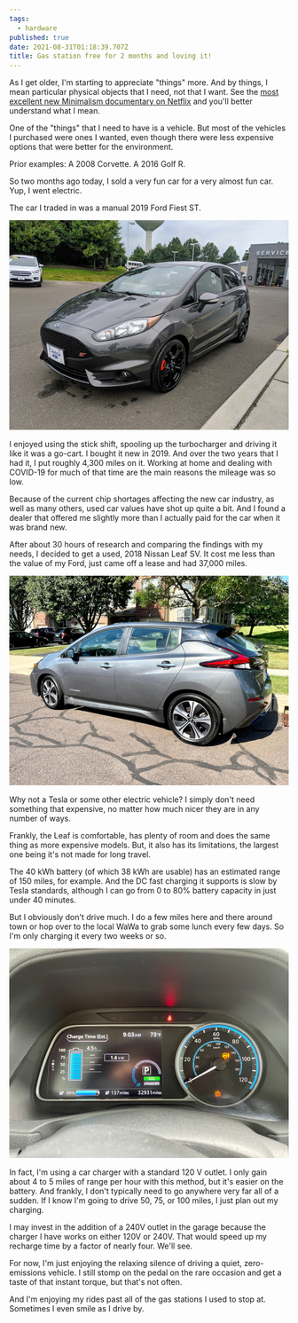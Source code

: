 ```yaml
---
tags:
  - hardware
published: true
date: 2021-08-31T01:18:39.707Z
title: Gas station free for 2 months and loving it!
---
```

As I get older, I'm starting to appreciate "things" more. And by things, I mean particular physical objects that I need, not that I want. See the [most excellent new Minimalism documentary on Netflix](https://www.netflix.com/title/81074662) and you'll better understand what I mean.

One of the "things" that I need to have is a vehicle. But most of the vehicles I purchased were ones I wanted, even though there were less expensive options that were better for the environment. 

Prior examples: A 2008 Corvette. A 2016 Golf R. 

So two months ago today, I sold a very fun car for a very almost fun car. Yup, I went electric.

The car I traded in was a manual 2019 Ford Fiest ST. 

![2019 Ford Fiest ST](../src/images/img_20190617_172743-1-.jpg)

I enjoyed using the stick shift, spooling up the turbocharger and driving it like it was a go-cart. I bought it new in 2019. And over the two years that I had it, I put roughly 4,300 miles on it. Working at home and dealing with COVID-19 for much of that time are the main reasons the mileage was so low.

Because of the current chip shortages affecting the new car industry, as well as many others, used car values have shot up quite a bit. And I found a dealer that offered me slightly more than I actually paid for the car when it was brand new.

After about 30 hours of research and comparing the findings with my needs, I decided to get a used, 2018 Nissan Leaf SV. It cost me less than the value of my Ford, just came off a lease and had 37,000 miles.

![](../src/images/img_0594-1-.jpg "2018 Nissan Leaf SV")

Why not a Tesla or some other electric vehicle? I simply don't need something that expensive, no matter how much nicer they are in any number of ways.

Frankly, the Leaf is comfortable, has plenty of room and does the same thing as more expensive models. But, it also has its limitations, the largest one being it's not made for long travel. 

The 40 kWh battery (of which 38 kWh are usable) has an estimated range of 150 miles, for example. And the DC fast charging it supports is slow by Tesla standards, although I can go from 0 to 80% battery capacity in just under 40 minutes. 

But I obviously don't drive much. I do a few miles here and there around town or hop over to the local WaWa to grab some lunch every few days. So I'm only charging it every two weeks or so. 

![](../src/images/img_0610.jpg "2018 Nissan Leaf dashboard")

In fact, I'm using a car charger with a standard 120 V outlet. I only gain about 4 to 5 miles of range per hour with this method, but it's easier on the battery. And frankly, I don't typically need to go anywhere very far all of a sudden. If I know I'm going to drive 50, 75, or 100 miles, I just plan out my charging.

I may invest in the addition of a 240V outlet in the garage because the charger I have works on either 120V or 240V. That would speed up my recharge time by a factor of nearly four. We'll see.

For now, I'm just enjoying the relaxing silence of driving a quiet, zero-emissions vehicle. I still stomp on the pedal on the rare occasion and get a taste of that instant torque, but that's not often.

And I'm enjoying my rides past all of the gas stations I used to stop at. Sometimes I even smile as I drive by.
